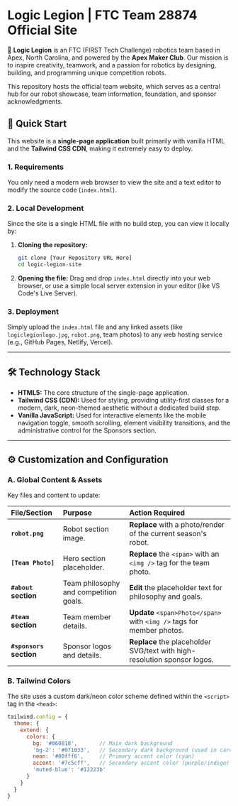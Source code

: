 # Logic Legion | FTC Team 28874 Official Site

🤖 **Logic Legion** is an FTC (FIRST Tech Challenge) robotics team based in Apex, North Carolina, and powered by the **Apex Maker Club**. Our mission is to inspire creativity, teamwork, and a passion for robotics by designing, building, and programming unique competition robots.

This repository hosts the official team website, which serves as a central hub for our robot showcase, team information, foundation, and sponsor acknowledgments.

## 🚀 Quick Start

This website is a **single-page application** built primarily with vanilla HTML and the **Tailwind CSS CDN**, making it extremely easy to deploy.

### 1. Requirements

You only need a modern web browser to view the site and a text editor to modify the source code (`index.html`).

### 2. Local Development

Since the site is a single HTML file with no build step, you can view it locally by:

1.  **Cloning the repository:**
    ```bash
    git clone [Your Repository URL Here]
    cd logic-legion-site
    ```
2.  **Opening the file:** Drag and drop `index.html` directly into your web browser, or use a simple local server extension in your editor (like VS Code's Live Server).

### 3. Deployment

Simply upload the `index.html` file and any linked assets (like `logiclegionlogo.jpg`, `robot.png`, team photos) to any web hosting service (e.g., GitHub Pages, Netlify, Vercel).

---

## 🛠️ Technology Stack

* **HTML5:** The core structure of the single-page application.
* **Tailwind CSS (CDN):** Used for styling, providing utility-first classes for a modern, dark, neon-themed aesthetic without a dedicated build step.
* **Vanilla JavaScript:** Used for interactive elements like the mobile navigation toggle, smooth scrolling, element visibility transitions, and the administrative control for the Sponsors section.

---

## ⚙️ Customization and Configuration

### A. Global Content & Assets

Key files and content to update:

| File/Section | Purpose | Action Required |
| :--- | :--- | :--- |
| **`robot.png`** | Robot section image. | **Replace** with a photo/render of the current season's robot. |
| **`[Team Photo]`** | Hero section placeholder. | **Replace** the `<span>` with an `<img />` tag for the team photo. |
| **`#about` section** | Team philosophy and competition goals. | **Edit** the placeholder text for philosophy and goals. |
| **`#team` section** | Team member details. | **Update** `<span>Photo</span>` with `<img />` tags for member photos. |
| **`#sponsors` section** | Sponsor logos and details. | **Replace** the placeholder SVG/text with high-resolution sponsor logos. |

### B. Tailwind Colors

The site uses a custom dark/neon color scheme defined within the `<script>` tag in the `<head>`:

```javascript
tailwind.config = {
  theme: {
    extend: {
      colors: {
        bg: '#060818',       // Main dark background
        'bg-2': '#071033',   // Secondary dark background (used in cards/sections)
        neon: '#00fff6',     // Primary accent color (cyan)
        accent: '#7c5cff',   // Secondary accent color (purple/indigo)
        'muted-blue': '#12223b'
      }
    }
  }
}